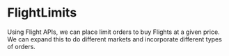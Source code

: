 # FlightLimits
Using Flight APIs, we can place limit orders to buy Flights at a given price.  We can expand this to do different markets and incorporate different types of orders. 

